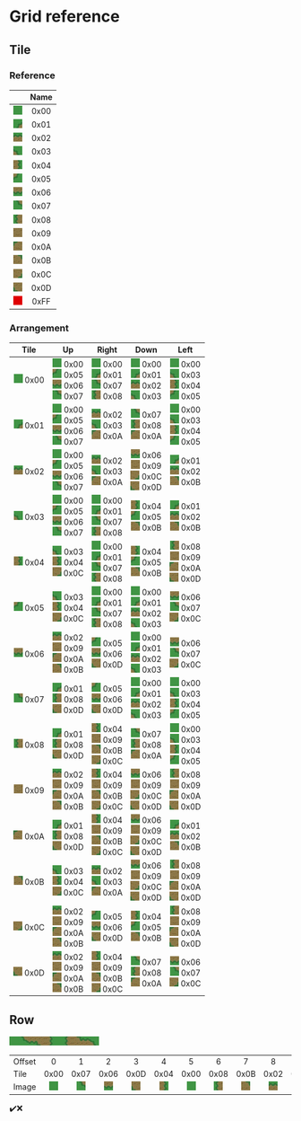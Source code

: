 # Grid reference

## Tile

### Reference

||Name
:-:|:-:
![](tile/x00.jpg)|0x00<br>
![](tile/x01.jpg)|0x01<br>
![](tile/x02.jpg)|0x02<br>
![](tile/x03.jpg)|0x03<br>
![](tile/x04.jpg)|0x04<br>
![](tile/x05.jpg)|0x05<br>
![](tile/x06.jpg)|0x06<br>
![](tile/x07.jpg)|0x07<br>
![](tile/x08.jpg)|0x08<br>
![](tile/x09.jpg)|0x09<br>
![](tile/x0A.jpg)|0x0A<br>
![](tile/x0B.jpg)|0x0B<br>
![](tile/x0C.jpg)|0x0C<br>
![](tile/x0D.jpg)|0x0D<br>
![](tile/xFF.jpg)|0xFF

### Arrangement

Tile|Up|Right|Down|Left
:-:|:-:|:-:|:-:|:-:
![](tile/x00.jpg) 0x00|![](tile/x00.jpg) 0x00<br>![](tile/x05.jpg) 0x05<br>![](tile/x06.jpg) 0x06<br>![](tile/x07.jpg) 0x07|![](tile/x00.jpg) 0x00<br>![](tile/x01.jpg) 0x01<br>![](tile/x07.jpg) 0x07<br>![](tile/x08.jpg) 0x08|![](tile/x00.jpg) 0x00<br>![](tile/x01.jpg) 0x01<br>![](tile/x02.jpg) 0x02<br>![](tile/x03.jpg) 0x03|![](tile/x00.jpg) 0x00<br>![](tile/x03.jpg) 0x03<br>![](tile/x04.jpg) 0x04<br>![](tile/x05.jpg) 0x05<br>
![](tile/x01.jpg) 0x01|![](tile/x00.jpg) 0x00<br>![](tile/x05.jpg) 0x05<br>![](tile/x06.jpg) 0x06<br>![](tile/x07.jpg) 0x07|![](tile/x02.jpg) 0x02<br>![](tile/x03.jpg) 0x03<br>![](tile/x0A.jpg) 0x0A|![](tile/x07.jpg) 0x07<br>![](tile/x08.jpg) 0x08<br>![](tile/x0A.jpg) 0x0A|![](tile/x00.jpg) 0x00<br>![](tile/x03.jpg) 0x03<br>![](tile/x04.jpg) 0x04<br>![](tile/x05.jpg) 0x05<br>
![](tile/x02.jpg) 0x02|![](tile/x00.jpg) 0x00<br>![](tile/x05.jpg) 0x05<br>![](tile/x06.jpg) 0x06<br>![](tile/x07.jpg) 0x07|![](tile/x02.jpg) 0x02<br>![](tile/x03.jpg) 0x03<br>![](tile/x0A.jpg) 0x0A|![](tile/x06.jpg) 0x06<br>![](tile/x09.jpg) 0x09<br>![](tile/x0C.jpg) 0x0C<br>![](tile/x0D.jpg) 0x0D|![](tile/x01.jpg) 0x01<br>![](tile/x02.jpg) 0x02<br>![](tile/x0B.jpg) 0x0B<br>
![](tile/x03.jpg) 0x03|![](tile/x00.jpg) 0x00<br>![](tile/x05.jpg) 0x05<br>![](tile/x06.jpg) 0x06<br>![](tile/x07.jpg) 0x07|![](tile/x00.jpg) 0x00<br>![](tile/x01.jpg) 0x01<br>![](tile/x07.jpg) 0x07<br>![](tile/x08.jpg) 0x08|![](tile/x04.jpg) 0x04<br>![](tile/x05.jpg) 0x05<br>![](tile/x0B.jpg) 0x0B|![](tile/x01.jpg) 0x01<br>![](tile/x02.jpg) 0x02<br>![](tile/x0B.jpg) 0x0B<br>
![](tile/x04.jpg) 0x04|![](tile/x03.jpg) 0x03<br>![](tile/x04.jpg) 0x04<br>![](tile/x0C.jpg) 0x0C|![](tile/x00.jpg) 0x00<br>![](tile/x01.jpg) 0x01<br>![](tile/x07.jpg) 0x07<br>![](tile/x08.jpg) 0x08|![](tile/x04.jpg) 0x04<br>![](tile/x05.jpg) 0x05<br>![](tile/x0B.jpg) 0x0B|![](tile/x08.jpg) 0x08<br>![](tile/x09.jpg) 0x09<br>![](tile/x0A.jpg) 0x0A<br>![](tile/x0D.jpg) 0x0D<br>
![](tile/x05.jpg) 0x05|![](tile/x03.jpg) 0x03<br>![](tile/x04.jpg) 0x04<br>![](tile/x0C.jpg) 0x0C|![](tile/x00.jpg) 0x00<br>![](tile/x01.jpg) 0x01<br>![](tile/x07.jpg) 0x07<br>![](tile/x08.jpg) 0x08|![](tile/x00.jpg) 0x00<br>![](tile/x01.jpg) 0x01<br>![](tile/x02.jpg) 0x02<br>![](tile/x03.jpg) 0x03|![](tile/x06.jpg) 0x06<br>![](tile/x07.jpg) 0x07<br>![](tile/x0C.jpg) 0x0C<br>
![](tile/x06.jpg) 0x06|![](tile/x02.jpg) 0x02<br>![](tile/x09.jpg) 0x09<br>![](tile/x0A.jpg) 0x0A<br>![](tile/x0B.jpg) 0x0B|![](tile/x05.jpg) 0x05<br>![](tile/x06.jpg) 0x06<br>![](tile/x0D.jpg) 0x0D|![](tile/x00.jpg) 0x00<br>![](tile/x01.jpg) 0x01<br>![](tile/x02.jpg) 0x02<br>![](tile/x03.jpg) 0x03|![](tile/x06.jpg) 0x06<br>![](tile/x07.jpg) 0x07<br>![](tile/x0C.jpg) 0x0C<br>
![](tile/x07.jpg) 0x07|![](tile/x01.jpg) 0x01<br>![](tile/x08.jpg) 0x08<br>![](tile/x0D.jpg) 0x0D|![](tile/x05.jpg) 0x05<br>![](tile/x06.jpg) 0x06<br>![](tile/x0D.jpg) 0x0D|![](tile/x00.jpg) 0x00<br>![](tile/x01.jpg) 0x01<br>![](tile/x02.jpg) 0x02<br>![](tile/x03.jpg) 0x03|![](tile/x00.jpg) 0x00<br>![](tile/x03.jpg) 0x03<br>![](tile/x04.jpg) 0x04<br>![](tile/x05.jpg) 0x05<br>
![](tile/x08.jpg) 0x08|![](tile/x01.jpg) 0x01<br>![](tile/x08.jpg) 0x08<br>![](tile/x0D.jpg) 0x0D|![](tile/x04.jpg) 0x04<br>![](tile/x09.jpg) 0x09<br>![](tile/x0B.jpg) 0x0B<br>![](tile/x0C.jpg) 0x0C|![](tile/x07.jpg) 0x07<br>![](tile/x08.jpg) 0x08<br>![](tile/x0A.jpg) 0x0A|![](tile/x00.jpg) 0x00<br>![](tile/x03.jpg) 0x03<br>![](tile/x04.jpg) 0x04<br>![](tile/x05.jpg) 0x05<br>
![](tile/x09.jpg) 0x09|![](tile/x02.jpg) 0x02<br>![](tile/x09.jpg) 0x09<br>![](tile/x0A.jpg) 0x0A<br>![](tile/x0B.jpg) 0x0B|![](tile/x04.jpg) 0x04<br>![](tile/x09.jpg) 0x09<br>![](tile/x0B.jpg) 0x0B<br>![](tile/x0C.jpg) 0x0C|![](tile/x06.jpg) 0x06<br>![](tile/x09.jpg) 0x09<br>![](tile/x0C.jpg) 0x0C<br>![](tile/x0D.jpg) 0x0D|![](tile/x08.jpg) 0x08<br>![](tile/x09.jpg) 0x09<br>![](tile/x0A.jpg) 0x0A<br>![](tile/x0D.jpg) 0x0D<br>
![](tile/x0A.jpg) 0x0A|![](tile/x01.jpg) 0x01<br>![](tile/x08.jpg) 0x08<br>![](tile/x0D.jpg) 0x0D|![](tile/x04.jpg) 0x04<br>![](tile/x09.jpg) 0x09<br>![](tile/x0B.jpg) 0x0B<br>![](tile/x0C.jpg) 0x0C|![](tile/x06.jpg) 0x06<br>![](tile/x09.jpg) 0x09<br>![](tile/x0C.jpg) 0x0C<br>![](tile/x0D.jpg) 0x0D|![](tile/x01.jpg) 0x01<br>![](tile/x02.jpg) 0x02<br>![](tile/x0B.jpg) 0x0B<br>
![](tile/x0B.jpg) 0x0B|![](tile/x03.jpg) 0x03<br>![](tile/x04.jpg) 0x04<br>![](tile/x0C.jpg) 0x0C|![](tile/x02.jpg) 0x02<br>![](tile/x03.jpg) 0x03<br>![](tile/x0A.jpg) 0x0A|![](tile/x06.jpg) 0x06<br>![](tile/x09.jpg) 0x09<br>![](tile/x0C.jpg) 0x0C<br>![](tile/x0D.jpg) 0x0D|![](tile/x08.jpg) 0x08<br>![](tile/x09.jpg) 0x09<br>![](tile/x0A.jpg) 0x0A<br>![](tile/x0D.jpg) 0x0D<br>
![](tile/x0C.jpg) 0x0C|![](tile/x02.jpg) 0x02<br>![](tile/x09.jpg) 0x09<br>![](tile/x0A.jpg) 0x0A<br>![](tile/x0B.jpg) 0x0B|![](tile/x05.jpg) 0x05<br>![](tile/x06.jpg) 0x06<br>![](tile/x0D.jpg) 0x0D|![](tile/x04.jpg) 0x04<br>![](tile/x05.jpg) 0x05<br>![](tile/x0B.jpg) 0x0B|![](tile/x08.jpg) 0x08<br>![](tile/x09.jpg) 0x09<br>![](tile/x0A.jpg) 0x0A<br>![](tile/x0D.jpg) 0x0D<br>
![](tile/x0D.jpg) 0x0D|![](tile/x02.jpg) 0x02<br>![](tile/x09.jpg) 0x09<br>![](tile/x0A.jpg) 0x0A<br>![](tile/x0B.jpg) 0x0B|![](tile/x04.jpg) 0x04<br>![](tile/x09.jpg) 0x09<br>![](tile/x0B.jpg) 0x0B<br>![](tile/x0C.jpg) 0x0C|![](tile/x07.jpg) 0x07<br>![](tile/x08.jpg) 0x08<br>![](tile/x0A.jpg) 0x0A|![](tile/x06.jpg) 0x06<br>![](tile/x07.jpg) 0x07<br>![](tile/x0C.jpg) 0x0C<br>


## Row

![](tile/x00.jpg)![](tile/x07.jpg)![](tile/x06.jpg)![](tile/x0D.jpg)![](tile/x04.jpg)![](tile/x00.jpg)![](tile/x08.jpg)![](tile/x0B.jpg)![](tile/x02.jpg)![](tile/x03.jpg)

||||||||||||
:-|:-:|:-:|:-:|:-:|:-:|:-:|:-:|:-:|:-:|:-:
Offset|0|1|2|3|4|5|6|7|8|9
Tile|0x00|0x07|0x06|0x0D|0x04|0x00|0x08|0x0B|0x02|0x03
Image|![](tile/x00.jpg)|![](tile/x07.jpg)|![](tile/x06.jpg)|![](tile/x0D.jpg)|![](tile/x04.jpg)|![](tile/x00.jpg)|![](tile/x08.jpg)|![](tile/x0B.jpg)|![](tile/x02.jpg)|![](tile/x03.jpg)


✔️❌
